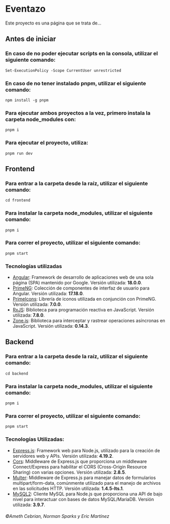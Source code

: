 # Eventazo
Este proyecto es una página que se trata de...

## Antes de iniciar

### En caso de no poder ejecutar scripts en la consola, utilizar el siguiente comando:
```
Set-ExecutionPolicy -Scope CurrentUser unrestricted
```

### En caso de no tener instalado pnpm, utilizar el siguiente comando:
```
npm install -g pnpm
```

### Para ejecutar ambos proyectos a la vez, primero instala la carpeta node_modules con:
```
pnpm i
```

### Para ejecutar el proyecto, utiliza:
```
pnpm run dev
```


## Frontend
### Para entrar a la carpeta desde la raíz, utilizar el siguiente comando:
```
cd frontend
```

### Para instalar la carpeta node_modules, utilizar el siguiente comando:
```
pnpm i
```

### Para correr el proyecto, utilizar el siguiente comando:
```
pnpm start
```

### Tecnologías utilizadas
- [Angular](https://angular.io/): Framework de desarrollo de aplicaciones web de una sola página (SPA) mantenido por Google. Versión utilizada: **18.0.0**.
- [PrimeNG](https://www.primefaces.org/primeng/): Colección de componentes de interfaz de usuario para Angular. Versión utilizada: **17.18.0**.
- [PrimeIcons](https://www.primefaces.org/primeicons/): Librería de iconos utilizada en conjunción con PrimeNG. Versión utilizada: **7.0.0**.
- [RxJS](https://rxjs.dev/): Biblioteca para programación reactiva en JavaScript. Versión utilizada: **7.8.0**.
- [Zone.js](https://github.com/angular/zone.js/): Biblioteca para interceptar y rastrear operaciones asíncronas en JavaScript. Versión utilizada: **0.14.3**.

## Backend
### Para entrar a la carpeta desde la raíz, utilizar el siguiente comando:
```
cd backend
```

### Para instalar la carpeta node_modules, utilizar el siguiente comando:
```
pnpm i
```

### Para correr el proyecto, utilizar el siguiente comando:
```
pnpm start
```

### Tecnologías Utilizadas:
- [Express.js](https://expressjs.com/): Framework web para Node.js, utilizado para la creación de servidores web y APIs. Versión utilizada: **4.19.2**.
- [Cors](https://www.npmjs.com/package/cors): Middleware de Express.js que proporciona un middleware Connect/Express para habilitar el CORS (Cross-Origin Resource Sharing) con varias opciones. Versión utilizada: **2.8.5**.
- [Multer](https://www.npmjs.com/package/multer): Middleware de Express.js para manejar datos de formularios multipart/form-data, comúnmente utilizado para el manejo de archivos en las solicitudes HTTP. Versión utilizada: **1.4.5-lts.1**.
- [MySQL2](https://www.npmjs.com/package/mysql2): Cliente MySQL para Node.js que proporciona una API de bajo nivel para interactuar con bases de datos MySQL/MariaDB. Versión utilizada: **3.9.7**.



###### ©Ameth Cebrian, Norman Sparks y Eric Martínez